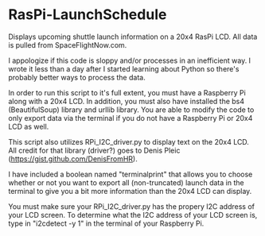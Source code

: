 # RasPi-LaunchSchedule
Displays upcoming shuttle launch information on a 20x4 RasPi LCD. All data is pulled from SpaceFlightNow.com.

I appologize if this code is sloppy and/or processes in an inefficient way. I wrote it less than a day after I started learning about Python so there's probably better ways to process the data.

In order to run this script to it's full extent, you must have a Raspberry Pi along with a 20x4 LCD. In addition, you must also have installed the bs4 (BeautifulSoup) library and urllib library. You are able to modify the code to only export data via the terminal if you do not have a Raspberry Pi or 20x4 LCD as well.

This script also utilizes RPi_I2C_driver.py to display text on the 20x4 LCD. All credit for that library (driver?) goes to Denis Pleic (https://gist.github.com/DenisFromHR).

I have included a boolean named "terminalprint" that allows you to choose whether or not you want to export all (non-truncated) launch data in the terminal to give you a bit more information than the 20x4 LCD can display.


You must make sure your RPi_I2C_driver.py has the propery I2C address of your LCD screen. To determine what the I2C address of your LCD screen is, type in "i2cdetect -y 1" in the terminal of your Raspberry Pi.
